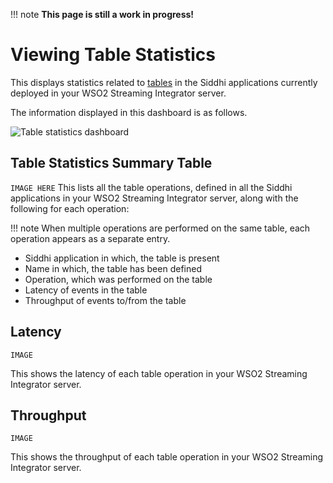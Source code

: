 !!! note
    **This page is still a work in progress!**
    
# Viewing Table Statistics

This displays statistics related to [tables](https://siddhi.io/en/v5.1/docs/query-guide/#table) in the Siddhi applications currently deployed in your WSO2 Streaming Integrator server.

The information displayed in this dashboard is as follows.

![Table statistics dashboard](../images/streaming-integrator-grafana-dashboard/table_statistics_dashboard.png)

## Table Statistics Summary Table
```IMAGE HERE```
This lists all the table operations, defined in all the Siddhi applications in your WSO2 Streaming Integrator server, along with the following for each operation:

!!! note
    When multiple operations are performed on the same table, each operation appears as a separate entry.
   
   - Siddhi application in which, the table is present
   - Name in which, the table has been defined
   - Operation, which was performed on the table
   - Latency of events in the table
   - Throughput of events to/from the table
   
## Latency

```IMAGE```

This shows the latency of each table operation in your WSO2 Streaming Integrator server.

## Throughput

```IMAGE```

This shows the throughput of each table operation in your WSO2 Streaming Integrator server.
